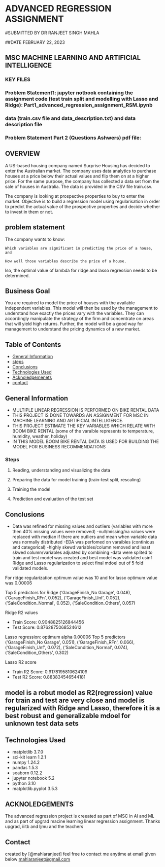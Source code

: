 # ADVANCED REGRESSION ASSIGNMENT

#SUBMITTED BY DR RANJEET SINGH MAHLA

##DATE FEBRUARY 22, 2023

## MSC MACHINE LEARNING AND ARTIFICIAL INTELLIGENCE 


### KEY FILES
### Problem Statement1: jupyter notbook containing the assignment code (test train split and modelling with Lasso and Ridge): Part1_advanced_regression_assignment_RSM.ipynb
### data (train.csv file and data_description.txt) and data description file
### Problem Statement Part 2 (Questions Ashwers) pdf file: 

### 

## OVERVIEW
A US-based housing company named Surprise Housing has decided to enter the Australian market. The company uses data analytics to purchase houses at a price below their actual values and flip them on at a higher price. For the same purpose, the company has collected a data set from the sale of houses in Australia. The data is provided in the CSV file train.csv.

The company is looking at prospective properties to buy to enter the market. Objective is to build a regression model using regularisation in order to predict the actual value of the prospective properties and decide whether to invest in them or not.

## problem statement
The company wants to know:

    Which variables are significant in predicting the price of a house, and

    How well those variables describe the price of a house.

 
lso, the optimal value of lambda for ridge and lasso regression needs to be determined.

## Business Goal 
 
You are required to model the price of houses with the available independent variables. This model will then be used by the management to understand how exactly the prices vary with the variables. They can accordingly manipulate the strategy of the firm and concentrate on areas that will yield high returns. Further, the model will be a good way for management to understand the pricing dynamics of a new market.


## Table of Contents
* [General Information](#general-information)
* [steps](#steps)
* [Conclusions](#conclusions)
* [Technologies Used](#technologies-used)
* [Acknoledgemenets](#acknoledgements)
* [contact](#contact)


<!-- You can include any other section that is pertinent to your problem -->

## General Information
- MULTIPLE LINEAR REGRESSION IS PERFORMED ON BIKE RENTAL DATA
- THIS PROJECT IS DONE TOWARDS AN ASSIGNMENT FOR MSC IN MACHINE LEARNING AND ARTIFICIAL INTELLIGENCE. 
- THIS PROJECT ESTIMATE THE KEY VARIABLES WHICH RELATE WITH BOOM BIKE RENTAL (some of the varaible represents to temperature, humidity, weather, holiday)
- IN THIS MODEL BOOM BIKE RENTAL DATA IS USED FOR BUILDING THE MODEL FOR BUSINESS RECOMMENDATIONS

### Steps 

1) Reading, understanding and visualizing the data

2) Preparing the data for model training (train-test split, rescaling)

3) Training the model

4) Prediction and evaluation of the test set



## Conclusions
- Data was refined for missing values and outliers (variables with more then 40% missing values were removed)
-null/missing/na values were replaced with median if there are outliers and mean when variable data was normally distributed
-EDA was perfomed on varaibles (continious and categorical) 
-highly skewd variables/column removed and least skwed column/variables adjusted by combining 
-data were splited to train and test model was created and best model was validated usinf Ridge and Lasso regularization to select final mdoel out of 5 fold validated models. 

For ridge regularization optimum value was 10 and for lasso optimum value was 0.00006

Top 5 predictors for Ridge
('GarageFinish_No Garage', 0.048),
 ('GarageFinish_RFn', 0.052),
 ('GarageFinish_Unf', 0.052),
 ('SaleCondition_Normal', 0.052),
 ('SaleCondition_Others', 0.057)


Ridge R2 values
- Train Score: 0.9048825126844456
- Test Score: 0.8762875068524612



Lasso regression: optimum alpha 0.00006
Top 5 predictors
('GarageFinish_No Garage', 0.051),
 ('GarageFinish_RFn', 0.066),
 ('GarageFinish_Unf', 0.072),
 ('SaleCondition_Normal', 0.074),
 ('SaleCondition_Others', 0.302)

Lasso R2 score 
- Train R2 Score: 0.9178195810624109
 - Test R2 Score: 0.883834546544181


## model is a robut model as R2(regression) value for train and test are very close and model is regularized with Ridge and Lasso, therefore it is a best robust and generalizable mdoel for unknown test data sets 

## Technologies Used
- matplotlib 3.7.0
- sci-kit learn 1.2.1
- numpy 1.24.2
- pandas 1.5.3
- seaborn 0.12.2
- jupyter notebook 5.2
- python 3.10
- matplotlib.pyplot 3.5.3


<!-- As the libraries versions keep on changing, it is recommended to mention the version of library used in this project -->

## ACKNOLEDGEMENTS
The advanced regression project is creeated as part of MSC in AI and ML and as part of upgrad macine learning linear regression assignment. Thanks upgrad, iiitb and ljmu and the teachers 


## Contact
created by [@mahlaranjeet] feel free to contact me anytime at email given below
mahlaranjeet@gmail.com
